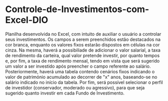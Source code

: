 # Controle-de-Investimentos-com-Excel-DIO
Planilha desenvolvida no Excel, com intuito de auxiliar o usuário a controlar seus investimentos.
Os campos a serem preenchidos estão destacados na cor branca, enquanto os valores fixos estarão dispostos em células na cor cinza.
Na mesma, haverá a possibiliade de adicionar o valor salarial, a taxa de rendimento da carteira, qual valor pretende investir, por quanto tempos e, por fim, a taxa de rendimento mensal, tendo em vista que será sugerido um valor a ser investido após preencher o campo referente ao salário.
Posteriormente, haverá uma tabela contendo cenários fixos indicando o valor de património acumulado ao decorrer de "x" anos, baseando-se no salário indicado no início da tabela.
Por fim, será possível selecionar o perfil de investidor (conservador, moderado ou agressivo), para que seja sugerido quanto investir em cada Fundo de Investimento.
